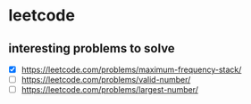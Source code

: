 # leetcode

## interesting problems to solve

- [x] https://leetcode.com/problems/maximum-frequency-stack/
- [ ] https://leetcode.com/problems/valid-number/
- [ ] https://leetcode.com/problems/largest-number/

